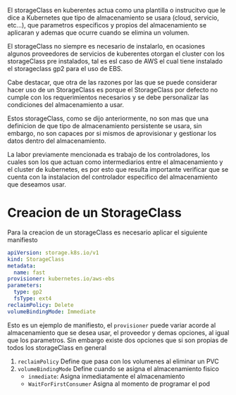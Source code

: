 El storageClass en kuberentes actua como una plantilla o instrucitvo que le dice a Kubernetes que tipo de almacenamiento se usara (cloud, servicio, etc...), que parametros especificos y propios del almacenamiento se aplicaran y ademas que ocurre cuando se elimina un volumen.

El storageClass no siempre es necesario de instalarlo, en ocasiones algunos proveedores de servicios de kuberentes otorgan el cluster con los storageClass pre instalados, tal es esl caso de AWS el cual tiene instalado el storageclass gp2 para el uso de EBS.

Cabe destacar, que otra de las razones por las que se puede considerar hacer uso de un StorageClass es porque el StorageClass por defecto no cumple con los requerimientos necesarios y se debe personalizar las condiciones del almacenamiento a usar.

Estos storageClass, como se dijo anteriormente, no son mas que una definicion de que tipo de almacenamiento persistente se usara, sin embargo, no son capaces por si mismos de aprovisionar y gestionar los datos dentro del almacenamiento.

La labor previamente mencionada es trabajo de los controladores, los cuales son los que actuan como intermediarios entre el almacenamiento y el cluster de kubernetes, es por esto que resulta importante verificar que se cuenta con la instalacion del controlador especifico del almacenamiento que deseamos usar.

# Creacion de un StorageClass

Para la creacion de un storageClass es necesario aplicar el siguiente manifiesto
```Yaml
apiVersion: storage.k8s.io/v1
kind: StorageClass
metadata:
  name: fast
provisioner: kubernetes.io/aws-ebs
parameters:
  type: gp2
  fsType: ext4
reclaimPolicy: Delete
volumeBindingMode: Immediate

```
Esto es un ejemplo de manifiesto, el `provisioner` puede variar acorde al almacenamiento que se desea usar, el proveedor y demas opciones, al igual que los parametros.
Sin embargo existe dos opciones que si son propias de todos los storageClass en general
1. `reclaimPolicy` Define que pasa con los volumenes al eliminar un PVC
2. `volumeBindingMode` Define cuando se asigna el almacenamiento fisico
	- `inmediate`: Asigna inmediatamente el almacenamiento
	- `WaitForFirstConsumer` Asigna al momento de programar el pod